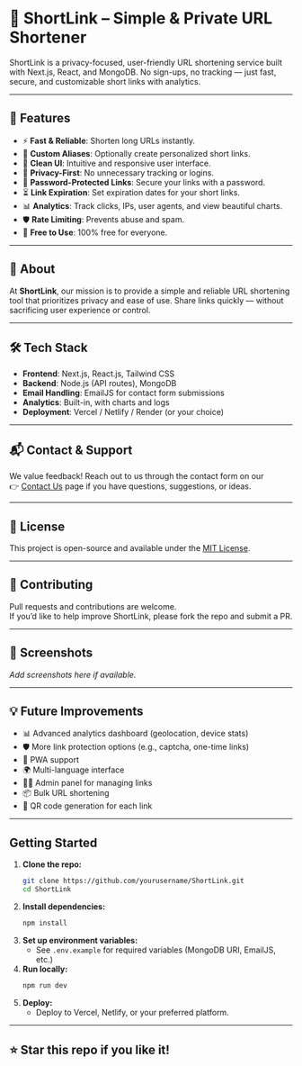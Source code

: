 # 🔗 ShortLink – Simple & Private URL Shortener

ShortLink is a privacy-focused, user-friendly URL shortening service built with Next.js, React, and MongoDB. No sign-ups, no tracking — just fast, secure, and customizable short links with analytics.

---

## 🚀 Features

- ⚡ **Fast & Reliable**: Shorten long URLs instantly.
- 🧩 **Custom Aliases**: Optionally create personalized short links.
- 🧼 **Clean UI**: Intuitive and responsive user interface.
- 🔐 **Privacy-First**: No unnecessary tracking or logins.
- 🔑 **Password-Protected Links**: Secure your links with a password.
- ⏳ **Link Expiration**: Set expiration dates for your short links.
- 📊 **Analytics**: Track clicks, IPs, user agents, and view beautiful charts.
- 🛡️ **Rate Limiting**: Prevents abuse and spam.
- 💸 **Free to Use**: 100% free for everyone.

---

## 📖 About

At **ShortLink**, our mission is to provide a simple and reliable URL shortening tool that prioritizes privacy and ease of use. Share links quickly — without sacrificing user experience or control.

---

## 🛠 Tech Stack

- **Frontend**: Next.js, React.js, Tailwind CSS
- **Backend**: Node.js (API routes), MongoDB
- **Email Handling**: EmailJS for contact form submissions
- **Analytics**: Built-in, with charts and logs
- **Deployment**: Vercel / Netlify / Render (or your choice)

---

## 📬 Contact & Support

We value feedback! Reach out to us through the contact form on our  
👉 [Contact Us](/contact) page if you have questions, suggestions, or ideas.

---

## 📝 License

This project is open-source and available under the [MIT License](LICENSE).

---

## 🤝 Contributing

Pull requests and contributions are welcome.  
If you’d like to help improve ShortLink, please fork the repo and submit a PR.

---

## 📸 Screenshots

_Add screenshots here if available._

---

## 💡 Future Improvements

- 📊 Advanced analytics dashboard (geolocation, device stats)
- 🛡️ More link protection options (e.g., captcha, one-time links)
- 📱 PWA support
- 🌍 Multi-language interface
- 🧑‍💻 Admin panel for managing links
- 📦 Bulk URL shortening
- 📎 QR code generation for each link

---

## Getting Started

1. **Clone the repo:**
   ```bash
   git clone https://github.com/yourusername/ShortLink.git
   cd ShortLink
   ```
2. **Install dependencies:**
   ```bash
   npm install
   ```
3. **Set up environment variables:**
   - See `.env.example` for required variables (MongoDB URI, EmailJS, etc.)
4. **Run locally:**
   ```bash
   npm run dev
   ```
5. **Deploy:**
   - Deploy to Vercel, Netlify, or your preferred platform.

---

## ⭐️ Star this repo if you like it!

